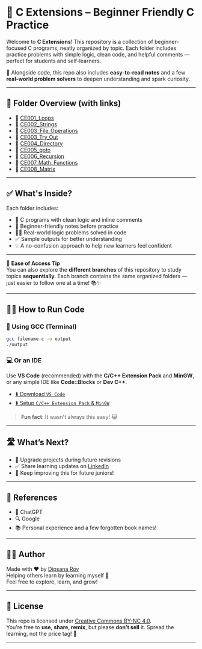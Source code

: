 # 🧩 C Extensions – Beginner Friendly C Practice

Welcome to **C Extensions**! This repository is a collection of beginner-focused C programs, neatly organized by topic. Each folder includes practice problems with simple logic, clean code, and helpful comments — perfect for students and self-learners.

📝 Alongside code, this repo also includes **easy-to-read notes** and a few **real-world problem solvers** to deepen understanding and spark curiosity.

---

## 📂 Folder Overview (with links)

- 📁 [CE001_Loops](https://github.com/DipsanaRoy/c-extensions/tree/main/CE001_Loops)  
- 📁 [CE002_Strings](https://github.com/DipsanaRoy/c-extensions/tree/main/CE002_Strings)  
- 📁 [CE003_File_Operations](https://github.com/DipsanaRoy/c-extensions/tree/main/CE003_File_Operations)  
- 📁 [CE003_Try_Out](https://github.com/DipsanaRoy/c-extensions/tree/main/CE003_Try_Out)  
- 📁 [CE004_Directory](https://github.com/DipsanaRoy/c-extensions/tree/main/CE004_Directory)  
- 📁 [CE005_goto](https://github.com/DipsanaRoy/c-extensions/tree/main/CE005_goto)  
- 📁 [CE006_Recursion](https://github.com/DipsanaRoy/c-extensions/tree/main/CE006_Recursion)  
- 📁 [CE007_Math_Functions](https://github.com/DipsanaRoy/c-extensions/tree/main/CE007_Math_Functions)  
- 📁 [CE008_Matrix](https://github.com/DipsanaRoy/c-extensions/tree/main/CE008_Matrix)

---

## ✅ What's Inside?

Each folder includes:
- 📄 C programs with clean logic and inline comments  
- 📝 Beginner-friendly notes before practice  
- 🧑‍💻 Real-world logic problems solved in code  
- ✅ Sample outputs for better understanding  
- 💡 A no-confusion approach to help new learners feel confident

---

🔀 **Ease of Access Tip**  
You can also explore the **different branches** of this repository to study topics **sequentially**. Each branch contains the same organized folders — just easier to follow one at a time! 📚✨

---

## 🏃‍♂️ How to Run Code

### 🔧 Using GCC (Terminal)
```bash
gcc filename.c -o output
./output
```

### 💻 Or an IDE 
Use **VS Code** (recommended) with the **C/C++ Extension Pack** and **MinGW**, or any simple IDE like **Code::Blocks** or **Dev C++**.

- [⬇️ Download `VS Code`](https://code.visualstudio.com/download)  
- [⬇️ Setup `C/C++ Extension Pack` & `MinGW`](https://code.visualstudio.com/docs/cpp/config-mingw)

> **Fun fact**: It wasn't always this easy! 😹

---

## 🛣️ What’s Next?

- 🔄 Upgrade projects during future revisions  
- ✅ Share learning updates on [LinkedIn](https://www.linkedin.com/in/dipsana)  
- 💬 Keep improving this for future juniors!  

---

## 🙌 References
 
- 🤖 ChatGPT 
- 🔍 Google
- 📚 Personal experience and a few forgotten book names!

---

## 🧑‍💻 Author

Made with ❤️ by [Dipsana Roy](https://github.com/DipsanaRoy)  
Helping others learn by learning myself 🌱  
Feel free to explore, learn, and grow!

---

## 📄 License

This repo is licensed under [Creative Commons BY-NC 4.0](https://creativecommons.org/licenses/by-nc/4.0/).  
You're free to **use, share, remix**, but please **don’t sell** it. Spread the learning, not the price tag! 💖

---
